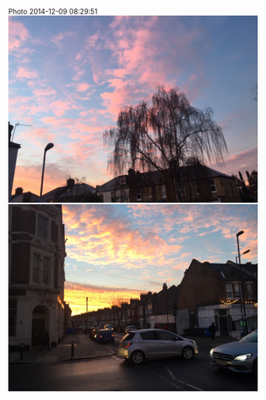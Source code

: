 <!--
title: Photo 2014-12-09 08:29:51
date: Tue Dec 09 2014 08:29:51 GMT+0000 (Greenwich Mean Time)
tags: morning,london
-->
Photo 2014-12-09 08:29:51
![](104746684512-0.jpg)
![](104746684512-1.jpg)
